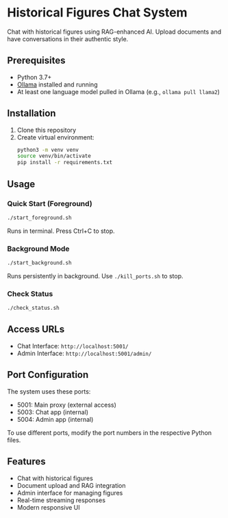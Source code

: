 # Historical Figures Chat System

Chat with historical figures using RAG-enhanced AI. Upload documents and have conversations in their authentic style.

## Prerequisites

- Python 3.7+
- [Ollama](https://ollama.ai/) installed and running
- At least one language model pulled in Ollama (e.g., `ollama pull llama2`)

## Installation

1. Clone this repository
2. Create virtual environment:
   ```bash
   python3 -m venv venv
   source venv/bin/activate
   pip install -r requirements.txt
   ```

## Usage

### Quick Start (Foreground)
```bash
./start_foreground.sh
```
Runs in terminal. Press Ctrl+C to stop.

### Background Mode
```bash
./start_background.sh
```
Runs persistently in background. Use `./kill_ports.sh` to stop.

### Check Status
```bash
./check_status.sh
```

## Access URLs

- Chat Interface: `http://localhost:5001/`
- Admin Interface: `http://localhost:5001/admin/`

## Port Configuration

The system uses these ports:
- 5001: Main proxy (external access)
- 5003: Chat app (internal)
- 5004: Admin app (internal)

To use different ports, modify the port numbers in the respective Python files.

## Features

- Chat with historical figures
- Document upload and RAG integration
- Admin interface for managing figures
- Real-time streaming responses
- Modern responsive UI

